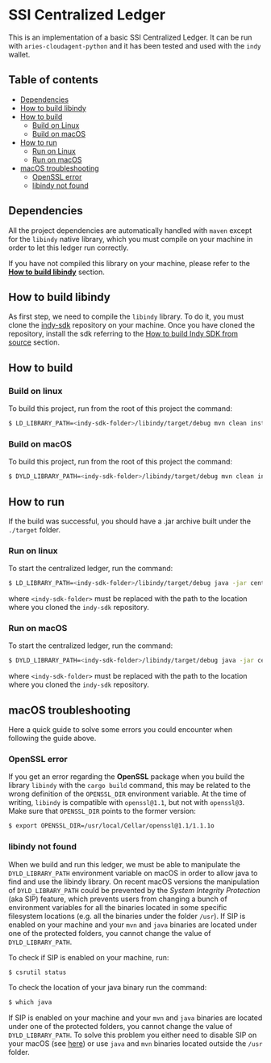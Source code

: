 # SSI Centralized Ledger

This is an implementation of a basic SSI Centralized Ledger. It can be run with `aries-cloudagent-python` and it has been tested and used with the `indy` wallet.

## Table of contents
- [Dependencies](#dependencies)
- [How to build libindy](#how-to-build-libindy)
- [How to build](#how-to-build)
  - [Build on Linux](#build-on-linux)
  - [Build on macOS](#build-on-macos)
- [How to run](#how-to-run)
  - [Run on Linux](#run-on-linux)
  - [Run on macOS](#run-on-macos)
- [macOS troubleshooting](#macos-troubleshooting)
  - [OpenSSL error](#openssl-error)
  - [libindy not found](#libindy-not-found)

## Dependencies

All the project dependencies are automatically handled with `maven` except for the `libindy` native library, which you must compile on your machine in order to let this ledger run correctly. 

If you have not compiled this library on your machine, please refer to the [**How to build libindy**](#how-to-build-libindy) section.

## How to build libindy

As first step, we need to compile the `libindy` library. To do it, you must clone the [indy-sdk](https://github.com/hyperledger/indy-sdk) repository on your machine. Once you have cloned the repository, install the sdk referring to the [How to build Indy SDK from source](https://github.com/hyperledger/indy-sdk/blob/master/README.md#how-to-build-indy-sdk-from-source) section.

## How to build

### Build on linux

To build this project, run from the root of this project the command:

```bash
$ LD_LIBRARY_PATH=<indy-sdk-folder>/libindy/target/debug mvn clean install
```

### Build on macOS

To build this project, run from the root of this project the command:

```bash
$ DYLD_LIBRARY_PATH=<indy-sdk-folder>/libindy/target/debug mvn clean install
```

## How to run

If the build was successful, you should have a .jar archive built under the `./target` folder.

### Run on linux

To start the centralized ledger, run the command:

```bash
$ LD_LIBRARY_PATH=<indy-sdk-folder>/libindy/target/debug java -jar centralizedledger-0.0.1-SNAPSHOT.jar
```

where `<indy-sdk-folder>` must be replaced with the path to the location where you cloned the `indy-sdk` repository.

### Run on macOS

To start the centralized ledger, run the command:

```bash
$ DYLD_LIBRARY_PATH=<indy-sdk-folder>/libindy/target/debug java -jar centralizedledger-0.0.1-SNAPSHOT.jar
```

where `<indy-sdk-folder>` must be replaced with the path to the location where you cloned the `indy-sdk` repository.

## macOS troubleshooting

Here a quick guide to solve some errors you could encounter when following the guide above.

### OpenSSL error

If you get an error regarding the **OpenSSL** package when you build the library `libindy` with the `cargo build` command, this may be related to the wrong definition of the `OPENSSL_DIR` environment variable. At the time of writing, `libindy` is compatible with `openssl@1.1`, but not with `openssl@3`. Make sure that `OPENSSL_DIR` points to the former version:

```bash
$ export OPENSSL_DIR=/usr/local/Cellar/openssl@1.1/1.1.1o
```

### libindy not found

When we build and run this ledger, we must be able to manipulate the `DYLD_LIBRARY_PATH` environment variable on macOS in order to allow java to find and use the libindy library. On recent macOS versions the manipulation of `DYLD_LIBRARY_PATH` could be prevented by the *System Integrity Protection* (aka SIP) feature, which prevents users from changing a bunch of environment variables for all the binaries located in some specific filesystem locations (e.g. all the binaries under the folder `/usr`). If SIP is enabled on your machine and your `mvn` and `java` binaries are located under one of the protected folders, you cannot change the value of `DYLD_LIBRARY_PATH`.

To check if SIP is enabled on your machine, run:

```bash
$ csrutil status
```

To check the location of your java binary run the command:

```bash
$ which java
```

If SIP is enabled on your machine and your `mvn` and `java` binaries are located under one of the protected folders, you cannot change the value of `DYLD_LIBRARY_PATH`. To solve this problem you either need to disable SIP on your macOS (see [here](https://developer.apple.com/documentation/security/disabling_and_enabling_system_integrity_protection)) or use `java` and `mvn` binaries located outside the `/usr` folder.
